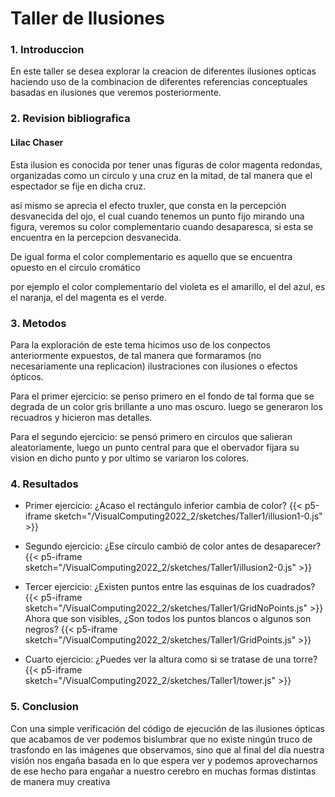 # **Taller de Ilusiones**

### **1. Introduccion**
En este taller se desea explorar la creacion de diferentes ilusiones opticas haciendo uso de la combinacion de diferentes referencias conceptuales basadas en ilusiones que veremos posteriormente.
### **2. Revision bibliografica**

#### Lilac Chaser
Esta ilusion es conocida por tener unas figuras de color magenta redondas, organizadas como un circulo y una cruz en la mitad, de tal manera que el espectador se fije en dicha cruz. 

asi mismo se aprecia el efecto truxler, que consta en la percepción desvanecida del ojo, el cual cuando tenemos un punto fijo mirando una figura, veremos su color complementario cuando desaparesca, si esta se encuentra en la percepcion desvanecida.

De igual forma el color complementario es aquello que se encuentra opuesto en el circulo cromático


por ejemplo el color complementario del violeta es el amarillo, el del azul, es el naranja, el del magenta es el verde.
### **3. Metodos**
Para la exploración de este tema hicimos uso de los conpectos anteriormente expuestos, de tal manera que formaramos (no necesariamente una replicacion) ilustraciones con ilusiones o efectos ópticos.

Para el primer ejercicio: 
se penso primero en el fondo de tal forma que se degrada de un color gris brillante a uno mas oscuro.
luego se generaron los recuadros y hicieron mas detalles.


Para el segundo ejercicio:
se pensó primero en circulos que salieran aleatoriamente, luego un punto central para que el obervador fijara su vision en dicho punto y por ultimo se variaron los colores.
### **4. Resultados**

- Primer ejercicio:
    ¿Acaso el rectángulo inferior cambia de color?
{{< p5-iframe sketch="/VisualComputing2022_2/sketches/Taller1/illusion1-0.js"  >}}

- Segundo ejercicio:
    ¿Ese círculo cambió de color antes de desaparecer?
{{< p5-iframe sketch="/VisualComputing2022_2/sketches/Taller1/illusion2-0.js" >}}

- Tercer ejercicio:
    ¿Existen puntos entre las esquinas de los cuadrados?
{{< p5-iframe sketch="/VisualComputing2022_2/sketches/Taller1/GridNoPoints.js" >}}
    Ahora que son visibles, ¿Son todos los puntos blancos o algunos son negros?
{{< p5-iframe sketch="/VisualComputing2022_2/sketches/Taller1/GridPoints.js" >}}

- Cuarto ejercicio:
    ¿Puedes ver la altura como si se tratase de una torre?
{{< p5-iframe sketch="/VisualComputing2022_2/sketches/Taller1/tower.js" >}}


### **5. Conclusion**
Con una simple verificación del código de ejecución de las ilusiones ópticas que acabamos de ver podemos bislumbrar que no existe ningún truco de trasfondo en las imágenes que observamos, sino que al final del día nuestra visión nos engaña basada en lo que espera ver y podemos aprovecharnos de ese hecho para engañar a nuestro cerebro en muchas formas distintas de manera muy creativa